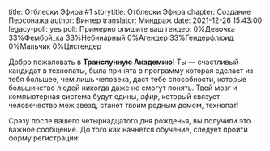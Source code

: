 title: Отблески Эфира #1
storytitle: Отблески Эфира
chapter: Создание Персонажа
author: Винтер
translator: Миндраж
date: 2021-12-26 15:43:00
legacy-poll: yes
poll: Примерно опишите ваш гендер:
      0%Девочка
      33%Фембой_ка
      33%Небинарный
      0%Агендер
      33%Гендерфлюид
      0%Мальчик
      0%Цисгендер

Добро пожаловать в **Транслунную Академию**! Ты — счастливый кандидат в технопаты, была принята в программу которая сделает из тебя большее, чем лишь человека, даст тебе способности, которые большинство людей никогда даже не смогут понять. Твой мозг и компьютерная система будут едины, *эфир*, который связует человечество меж звезд, станет твоим родным домом, технопат!

Сразу после вашего четырнадцатого дня рожденья, вы получили это важное сообщение. До того как начнётся обучение, следует пройти форму регистрации: